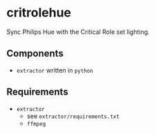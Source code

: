 # critrolehue

Sync Philips Hue with the Critical Role set lighting.

## Components

- `extractor` written in `python`

## Requirements

- `extractor`
    - see `extractor/requirements.txt`
    - `ffmpeg`
